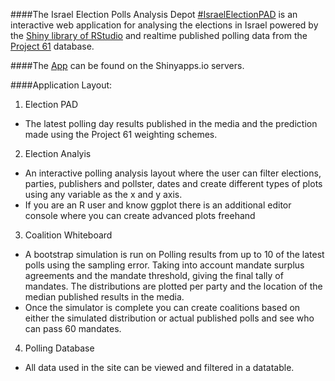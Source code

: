 ####The Israel Election Polls Analysis Depot [#IsraelElectionPAD](https://twitter.com/hashtag/IsraelElectionPAD?src=hash) is an interactive web application for analysing the elections in Israel powered by the [Shiny library of RStudio](http://shiny.rstudio.com/) and realtime published polling data from the [Project 61](http://infomeyda.com/) database.

####The [App](https:\\yonicd.shinyapps.io\Elections) can be found on the Shinyapps.io servers.

####Application Layout:
1. Election PAD
  * The latest polling day results published in the media and the prediction made using the Project 61 weighting schemes.
2. Election Analyis
  * An interactive polling analysis layout where the user can filter elections, parties, publishers and pollster, dates and create different types of plots using any variable as the x and y axis.
  * If you are an R user and know ggplot there is an additional editor console where you can create advanced plots freehand
3. Coalition Whiteboard
  * A bootstrap simulation is run on Polling results from up to 10 of the latest polls using the sampling error. Taking into account mandate surplus agreements and the mandate threshold, giving the final tally of mandates. The distributions are plotted per party and the location of the median published results in the media.
  * Once the simulator is complete you can create coalitions based on either the simulated distribution or actual published polls and see who can pass 60 mandates.

4. Polling Database
  * All data used in the site can be viewed and filtered in a datatable.
  
